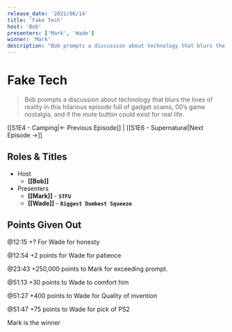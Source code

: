```yaml
---
release_date: '2021/06/14'
title: 'Fake Tech'
host: 'Bob'
presenters: ['Mark', 'Wade']
winner: 'Mark'
description: "Bob prompts a discussion about technology that blurs the lines of reality in this hilarious episode full of gadget scams, 00’s game nostalgia, and if the mute button could exist for real life."
---
```


# Fake Tech

> Bob prompts a discussion about technology that blurs the lines of reality in this hilarious episode full of gadget scams, 00’s game nostalgia, and if the mute button could exist for real life.

[[S1E4 - Camping|← Previous Episode]] | [[S1E6 - Supernatural|Next Episode →]]

## Roles & Titles

- Host
  - **[[Bob]]**
- Presenters
  - **[[Mark]]** - **`STFU`**
  - **[[Wade]]** - **`Biggest Dumbest Squeeze`**

## Points Given Out

@12:15 +? For Wade for honesty

@12:54 +2 points for Wade for patience

@23:43 +250,000 points to Mark for exceeding prompt.

@51:13 +30 points to Wade to comfort him

@51:27 +400 points to Wade for Quality of invention

@51:47 +75 points to Wade for pick of PS2

Mark is the winner